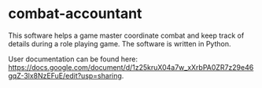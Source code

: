 # combat-accountant
This software helps a game master coordinate combat and keep track of details during a role playing game. The software is written in Python.

User documentation can be found here: https://docs.google.com/document/d/1z25kruX04a7w_xXrbPA0ZR7z29e46gqZ-3lx8NzEFuE/edit?usp=sharing.
